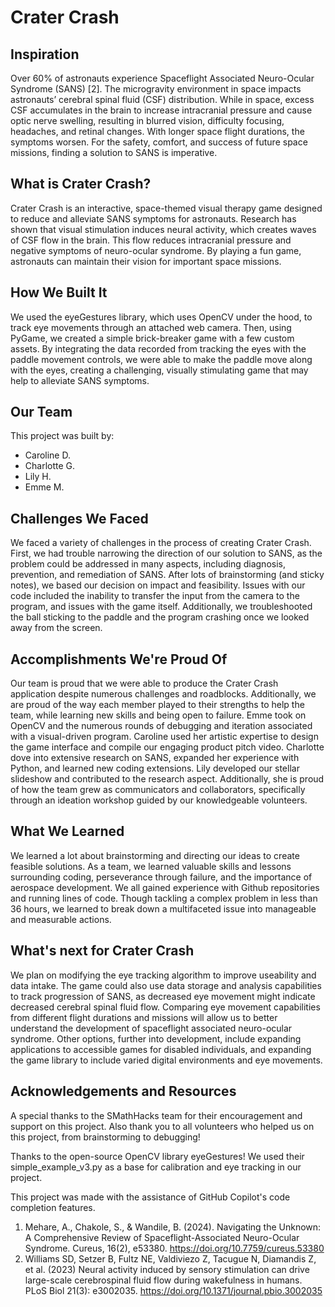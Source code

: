 # Crater Crash

## Inspiration
Over 60% of astronauts experience Spaceflight Associated Neuro-Ocular Syndrome (SANS) [2]. The microgravity environment in space impacts astronauts’ cerebral spinal fluid (CSF) distribution. While in space, excess CSF accumulates in the brain to increase intracranial pressure and cause optic nerve swelling, resulting in blurred vision, difficulty focusing, headaches, and retinal changes. With longer space flight durations, the symptoms worsen. For the safety, comfort, and success of future space missions, finding a solution to SANS is imperative.

## What is Crater Crash?
Crater Crash is an interactive, space-themed visual therapy game designed to reduce and alleviate SANS symptoms for astronauts. Research has shown that visual stimulation induces neural activity, which creates waves of CSF flow in the brain. This flow reduces intracranial pressure and negative symptoms of neuro-ocular syndrome. By playing a fun game, astronauts can maintain their vision for important space missions.

## How We Built It
We used the eyeGestures library, which uses OpenCV under the hood, to track eye movements through an attached web camera. Then, using PyGame, we created a simple brick-breaker game with a few custom assets. By integrating the data recorded from tracking the eyes with the paddle movement controls, we were able to make the paddle move along with the eyes, creating a challenging, visually stimulating game that may help to alleviate SANS symptoms.

## Our Team
This project was built by:
- Caroline D.
- Charlotte G.
- Lily H.
- Emme M.

## Challenges We Faced
We faced a variety of challenges in the process of creating Crater Crash. First, we had trouble narrowing the direction of our solution to SANS, as the problem could be addressed in many aspects, including diagnosis, prevention, and remediation of SANS. After lots of brainstorming (and sticky notes), we based our decision on impact and feasibility. Issues with our code included the inability to transfer the input from the camera to the program, and issues with the game itself. Additionally, we troubleshooted the ball sticking to the paddle and the program crashing once we looked away from the screen.

## Accomplishments We're Proud Of
Our team is proud that we were able to produce the Crater Crash application despite numerous challenges and roadblocks. Additionally, we are proud of the way each member played to their strengths to help the team, while learning new skills and being open to failure. Emme took on OpenCV and the numerous rounds of debugging and iteration associated with a visual-driven program. Caroline used her artistic expertise to design the game interface and compile our engaging product pitch video. Charlotte dove into extensive research on SANS, expanded her experience with Python, and learned new coding extensions. Lily developed our stellar slideshow and contributed to the research aspect. Additionally, she is proud of how the team grew as communicators and collaborators, specifically through an ideation workshop guided by our knowledgeable volunteers.

## What We Learned
We learned a lot about brainstorming and directing our ideas to create feasible solutions. As a team, we learned valuable skills and lessons surrounding coding, perseverance through failure, and the importance of aerospace development. We all gained experience with Github repositories and running lines of code. Though tackling a complex problem in less than 36 hours, we learned to break down a multifaceted issue into manageable and measurable actions.

## What's next for Crater Crash
We plan on modifying the eye tracking algorithm to improve useability and data intake. The game could also use data storage and analysis capabilities to track progression of SANS, as decreased eye movement might indicate decreased cerebral spinal fluid flow. Comparing eye movement capabilities from different flight durations and missions will allow us to better understand the development of spaceflight associated neuro-ocular syndrome. Other options, further into development, include expanding applications to accessible games for disabled individuals, and expanding the game library to include varied digital environments and eye movements.

## Acknowledgements and Resources
A special thanks to the SMathHacks team for their encouragement and support on this project. Also thank you to all volunteers who helped us on this project, from brainstorming to debugging!

Thanks to the open-source OpenCV library eyeGestures! We used their simple_example_v3.py as a base for calibration and eye tracking in our project.

This project was made with the assistance of GitHub Copilot's code completion features.

1. Mehare, A., Chakole, S., & Wandile, B. (2024). Navigating the Unknown: A Comprehensive Review of Spaceflight-Associated Neuro-Ocular Syndrome. Cureus, 16(2), e53380. https://doi.org/10.7759/cureus.53380
2. Williams SD, Setzer B, Fultz NE, Valdiviezo Z, Tacugue N, Diamandis Z, et al. (2023) Neural activity induced by sensory stimulation can drive large-scale cerebrospinal fluid flow during wakefulness in humans. PLoS Biol 21(3): e3002035. https://doi.org/10.1371/journal.pbio.3002035
